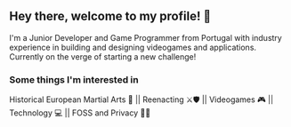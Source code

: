 ## Hey there, welcome to my profile! 👋

I'm a Junior Developer and Game Programmer from Portugal with industry experience in building and designing videogames and applications. Currently on the verge of starting a new challenge!


### Some things I'm interested in

Historical European Martial Arts 🤺 || Reenacting ⚔️🛡️ || Videogames 🎮 || Technology 💻 || FOSS and Privacy 👨‍💻

<!--
**JoaoAVDuarte/JoaoAVDuarte** is a ✨ _special_ ✨ repository because its `README.md` (this file) appears on your GitHub profile.

Here are some ideas to get you started:

- 🔭 I’m currently working on ...
- 🌱 I’m currently learning ...
- 👯 I’m looking to collaborate on ...
- 🤔 I’m looking for help with ...
- 💬 Ask me about ...
- 📫 How to reach me: ...
- 😄 Pronouns: ...
- ⚡ Fun fact: ...
-->
